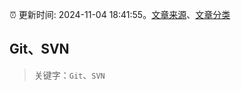 :alarm_clock: 更新时间: 2024-11-04 18:41:55。[文章来源](/README.md)、[文章分类](/TAGS.md)

## Git、SVN


> 关键字：`Git`、`SVN`



